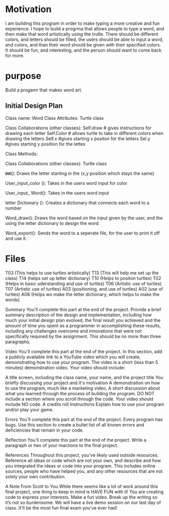 # Motivation
I am building this program in order to make typing a more creative and fun experience.
I hope to build a progrma that allows people to type a word, and then make that word artistically using the trutle. 
There should be different colors, and letters should be filled, the users should be able to input a word, and colors, and than 
their word should be given with their specified colors. It should be fun, and interesting, and the person should want to come back for more. 

# purpose
Build  a progamr that makes word art. 

## Initial Design Plan


Class name: Word
Class Attributes:  Turtle class


Class Collaborations (other classes):
Self.draw	# gives instructions for drawing each letter
Self.Color 	# allows turtle to take in different colors when drawing the letters
Self.x		#gives starting x positon for the letters
Sel.y 		#gives starting y position for the lettes
  


Class Methods: 

Class Collaborations (other classes):
Turtle class 

__int__():
Draws the letter starting in the (x,y position which stays the same)

User_input_color ():
Takes in the users word input for color

User_input_ Word():
Takes in the users word input

letter Dictionary ():
Creates a dictionary that connects each word to a number

Word_draw():
Draws the word based on the input given by the user, and the using the letter dictionary to design the word

Word_export(): 
Sends the word to a seperate file, for the user to print it off and use it. 

  





# Files
T03 (This helps to use turtles artistically)
T13 (This will help me set up the class)
T14 (helps set up letter dictionary)
T10 (Helps to positon turtles)
T02 (Helps in basic uderstanding and use of turtles)
T06 (Artistic use of turtles)
T07 (Artistic use of turtles)
A03 (positioning, and use of turtles)
A02 (use of turtles)
A08 (Helps wo make the letter dictionary, which helps to make the words)


Summary
You'll complete this part at the end of the project. Provide a brief summary description of the design and implementation, including how much your initial design plan evolved, the final result you achieved and the amount of time you spent as a programmer in accomplishing these results, including any challenges overcome and innovations that were not specifically required by the assignment. This should be no more than three paragraphs.

Video
You'll complete this part at the end of the project. In this section, add a publicly available link to a YouTube video which you will create, demonstrating how to use your program. The video is a short (less than 5 minutes) demonstration video. Your video should include:

A title screen, including the class name, your name, and the project title
You briefly discussing your project and it's motivation
A demonstration on how to use the program, much like a marketing video.
A short discussion about what you learned through the process of building the program.
DO NOT include a section where you scroll through the code. Your video should include NO code.
A credits roll
Instructions
Explain how to use your program and/or play your game.

Errors
You'll complete this part at the end of the project. Every program has bugs. Use this section to create a bullet list of all known errors and deficiencies that remain in your code.

Reflection
You'll complete this part at the end of the project. Write a paragraph or two of your reactions to the final project.

References
Throughout this project, you've likely used outside resources. Reference all ideas or code which are not your own, and describe and how you integrated the ideas or code into your program. This includes online sources, people who have helped you, and any other resources that are not solely your own contribution.

A Note From Scott to You
While there seems like a lot of work around this final project, one thing to keep in mind is HAVE FUN with it! You are creating code to express your interests. Make a fun video. Break up the writing so it’s not so burdensome. We will have a live demo session on our last day of class. It'll be the most fun final exam you've ever had!

